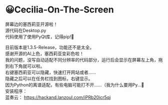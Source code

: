 # 😀Cecilia-On-The-Screen
屏幕边的塞西莉亚开源啦！  
源代码在Desktop.py  
代码使用了使用PyQt库，记得pip!🫠    
  
目前版本是1.3.5-Release，功能还不是太全。  
感谢开源的AI上色，塞西莉亚变彩色啦！  
我的问题，没写自动适配不同分辨率的代码部分，运行后会显示在屏幕左上角，拖到右下角就可以啦。  
右键塞西莉亚可以隐藏，快速打开网站或者......  
隐藏之后可以在任务栏找到图标，右键显示。  
因为Python的离谱适配，有些电脑可能打不开......（我为什么要用Py...🤔  
安装程序：  
蓝奏云： https://hackand.lanzoul.com/iPRb20icr5qj
